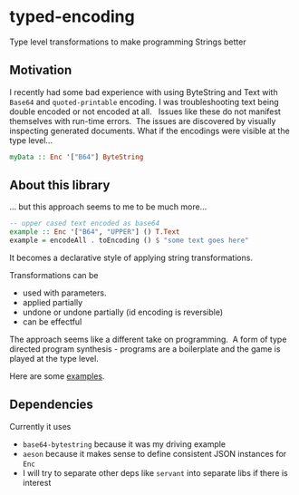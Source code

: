 # typed-encoding
Type level transformations to make programming Strings better

## Motivation
I recently had some bad experience with using ByteString and Text with `Base64` and
`quoted-printable` encoding.
I was troubleshooting text being double encoded or not encoded at all.   
Issues like these do not manifest themselves with run-time errors.  The issues are discovered by visually inspecting generated documents.
What if the encodings were visible at the type level...

```Haskell
myData :: Enc '["B64"] ByteString
```

## About this library
... but this approach seems to me to be much more...

```Haskell
-- upper cased text encoded as base64
example :: Enc '["B64", "UPPER"] () T.Text
example = encodeAll . toEncoding () $ "some text goes here"
```
It becomes a declarative style of applying string transformations.

Transformations can be
   - used with parameters.
   - applied partially
   - undone or undone partially (id encoding is reversible)
   - can be effectful

The approach seems like a different take on programming. 
A form of type directed program synthesis - programs are a boilerplate and the game is played at the type level. 

Here are some [examples](src/Examples.hs).

## Dependencies

Currently it uses
   - `base64-bytestring` because it was my driving example
   - `aeson` because it makes sense to define consistent JSON instances for `Enc`
   - I will try to separate other deps like `servant` into separate libs if there is interest

